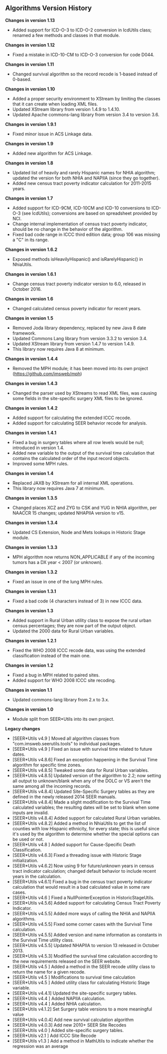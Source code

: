 ## Algorithms Version History

**Changes in version 1.13**

 - Added support for ICD-O-3 to ICD-O-2 conversion in IcdUtils class; renamed a few methods and classes in that module.

**Changes in version 1.12**

- Fixed a mistake in ICD-10-CM to ICD-O-3 conversion for code D044.

**Changes in version 1.11**

- Changed survival algorithm so the record recode is 1-based instead of 0-based.

**Changes in version 1.10**

- Added a proper security environment to XStream by limiting the classes that it can create when loading XML files.
- Updated XStream library from version 1.4.9 to 1.4.10.
- Updated Apache commons-lang library from version 3.4 to version 3.6.

**Changes in version 1.9.1**

- Fixed minor issue in ACS Linkage data.

**Changes in version 1.9**

- Added new algorithm for ACS Linkage.

**Changes in version 1.8**

- Updated list of heavily and rarely Hispanic names for NHIA algorithm; updated the version for both NHIA and NAPIIA (since they go together).
- Added new census tract poverty indicator calculation for 2011-2015 years.

**Changes in version 1.7**

 - Added support for ICD-9CM, ICD-10CM and ICD-10 conversions to ICD-O-3 (see IcdUtils); conversions are based on spreadsheet provided by NCI.
 - Change internal implementation of census tract poverty indicator, should be no change in the behavior of the algorithm.
 - Fixed bad code range in ICCC third edition data; group 106 was missing a "C" in its range.

**Changes in version 1.6.2**

 - Exposed methods isHeavilyHispanic() and isRarelyHispanic() in NhiaUtils.
 
**Changes in version 1.6.1**

 - Change census tract poverty indicator version to 6.0, released in October 2016.

**Changes in version 1.6**

 - Changed calculated census poverty indicator for recent years.

**Changes in version 1.5**

 - Removed Joda library dependency, replaced by new Java 8 date framework.
 - Updated Commons Lang library from version 3.3.2 to version 3.4.
 - Updated XStream library from version 1.4.7 to version 1.4.9.
 - This library now requires Java 8 at minimum.

**Changes in version 1.4.4**

 - Removed the MPH module; it has been moved into its own project (https://github.com/imsweb/mph)

**Changes in version 1.4.3**

 - Changed the parser used by XStreams to read XML files, was causing some fields in the site-specific surgery XML files to be ignored.

**Changes in version 1.4.2**

 - Added support for calculating the extended ICCC recode.
 - Added support for calculating SEER behavior recode for analysis.

**Changes in version 1.4.1**

 - Fixed a bug in surgery tables where all row levels would be null; introduced in version 1.4.
 - Added new variable to the output of the survival time calculation that contains the calculated order of the input record objects.
 - Improved some MPH rules.

**Changes in version 1.4**

 - Replaced JAXB by XStream for all internal XML operations.
 - This library now requires Java 7 at minimum.

**Changes in version 1.3.5**

 - Changed places XCZ and ZYG to CSK and YUG in NHIA algorithm, per NAACCR 15 changes; updated NHAPIIA version to v15.

**Changes in version 1.3.4**

 - Updated CS Extension, Node and Mets lookups in Historic Stage module.

**Changes in version 1.3.3**

 - MPH algorithm now returns NON_APPLICABLE if any of the incoming tumors has a DX year < 2007 (or unknown).

**Changes in version 1.3.2**

 - Fixed an issue in one of the lung MPH rules.

**Changes in version 1.3.1**

 - Fixed a bad code (4 characters instead of 3) in new ICCC data.

**Changes in version 1.3**

 - Added support in Rural Urban utility class to expose the rural urban census percentages; they are now part of the output object.
 - Updated the 2000 data for Rural Urban variables.

**Changes in version 1.2.1**

 - Fixed the WHO 2008 ICCC recode data, was using the extended classification instead of the main one.

**Changes in version 1.2**

 - Fixed a bug in MPH related to paired sites.
 - Added support for WHO 2008 ICCC site recoding.

**Changes in version 1.1**

 - Updated commons-lang library from 2.x to 3.x.

**Changes in version 1.0**

 - Module split from SEER*Utils into its own project.

**Legacy changes**

 - [SEER*Utils v4.9  ]  Moved all algorithm classes from "com.imsweb.seerutils.tools" to individual packages.
 - [SEER*Utils v4.9  ]  Fixed an issue with survival time related to future dates.
 - [SEER*Utils v4.8.6]  Fixed an exception happening in the Survival Time algorithm for specific time zones.
 - [SEER*Utils v4.8.5]  Tweaked some data for Rural Urban variables.
 - [SEER*Utils v4.8.5]  Updated version of the algorithm to 2.2; now setting all output to unknown/blank when any of the DOLC or VS aren't the same among all the incoming records.
 - [SEER*Utils v4.8.4]  Updated Site-Specific Surgery tables as they are defined in the newly released 2014 SEER manuals.
 - [SEER*Utils v4.8.4]  Made a slight modification to the Survival Time calculated variables; the resulting dates will be set to blank when some inputs are invalid.
 - [SEER*Utils v4.8.4]  Added support for calculated Rural Urban variables.
 - [SEER*Utils v4.8.2]  Added a method in NhiaUtils to get the list of counties with low Hispanic ethnicity, for every state; this is useful since it's used by the algorithm to determine whether the special options can be used or not.
 - [SEER*Utils v4.8  ]  Added support for Cause-Specific Death Classification.
 - [SEER*Utils v4.6.3]  Fixed a threading issue with Historic Stage initialization.
 - [SEER*Utils v4.6.2]  Now using 9 for future/unknown years in census tract indicator calculation; changed default behavior to include recent years in the calculation.
 - [SEER*Utils v4.6.1]  Fixed a bug in the census tract poverty indicator calculation that would result in a bad calculated value in some rare cases.
 - [SEER*Utils v4.6  ]  Fixed a NullPointerException in HistoricStageUtils.
 - [SEER*Utils v4.5.6]  Added support for calculating Census Tract Poverty Indicator.
 - [SEER*Utils v4.5.5]  Added more ways of calling the NHIA and NAPIIA algorithms.
 - [SEER*Utils v4.5.5]  Fixed some corner cases with the Survival Time calculation.
 - [SEER*Utils v4.5.5]  Added version and name information as constants in the Survival Time utility class.
 - [SEER*Utils v4.5.5]  Updated NHAPIIA to version 13 released in October 2013.
 - [SEER*Utils v4.5.3]  Modified the survival time calculation according to the new requirements released on the SEER website.
 - [SEER*Utils v4.5  ]  Added a method in the SEER recode utility class to return the name for a given recode.
 - [SEER*Utils v4.5  ]  Modifications to survival time calculation
 - [SEER*Utils v4.5  ]  Added utility class for calculating Historic Stage variable.
 - [SEER*Utils v4.4.1]  Updated the site-specific surgery tables.
 - [SEER*Utils v4.4  ]  Added NAPIIA calculation.
 - [SEER*Utils v4.4  ]  Added NHIA calculation.
 - [SEER*Utils v4.1.2]  Set Surgery table versions to a more meaningful value
 - [SEER*Utils v4.0.4]  Add new survival calculation algorithm
 - [SEER*Utils v4.0.3]  Add new 2010+ SEER Site Recodes
 - [SEER*Utils v4.0  ]  Added site-specific surgery tables.
 - [SEER*Utils v2.1  ]  Add ICCC Site Recode
 - [SEER*Utils v1.3  ]  Add a method in MathUtils to indicate whether the regression was an average
